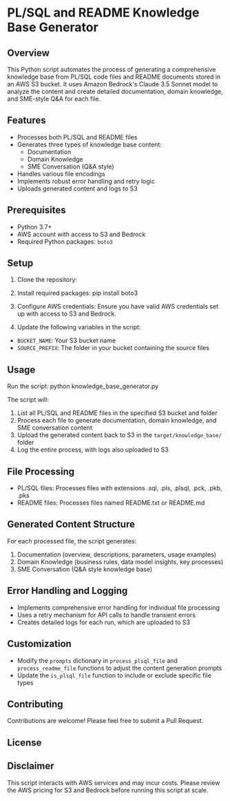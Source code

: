 # PL/SQL and README Knowledge Base Generator

## Overview

This Python script automates the process of generating a comprehensive knowledge base from PL/SQL code files and README documents stored in an AWS S3 bucket. It uses Amazon Bedrock's Claude 3.5 Sonnet model to analyze the content and create detailed documentation, domain knowledge, and SME-style Q&A for each file.

## Features

- Processes both PL/SQL and README files
- Generates three types of knowledge base content:
  - Documentation
  - Domain Knowledge
  - SME Conversation (Q&A style)
- Handles various file encodings
- Implements robust error handling and retry logic
- Uploads generated content and logs to S3

## Prerequisites

- Python 3.7+
- AWS account with access to S3 and Bedrock
- Required Python packages: `boto3`

## Setup

1. Clone the repository:


3. Install required packages:
   pip install boto3

4. Configure AWS credentials:
Ensure you have valid AWS credentials set up with access to S3 and Bedrock.

5. Update the following variables in the script:
- `BUCKET_NAME`: Your S3 bucket name
- `SOURCE_PREFIX`: The folder in your bucket containing the source files

## Usage

Run the script:
python knowledge_base_generator.py

The script will:
1. List all PL/SQL and README files in the specified S3 bucket and folder
2. Process each file to generate documentation, domain knowledge, and SME conversation content
3. Upload the generated content back to S3 in the `target/knowledge_base/` folder
4. Log the entire process, with logs also uploaded to S3

## File Processing

- PL/SQL files: Processes files with extensions .sql, .pls, .plsql, .pck, .pkb, .pks
- README files: Processes files named README.txt or README.md

## Generated Content Structure

For each processed file, the script generates:

1. Documentation (overview, descriptions, parameters, usage examples)
2. Domain Knowledge (business rules, data model insights, key processes)
3. SME Conversation (Q&A style knowledge base)

## Error Handling and Logging

- Implements comprehensive error handling for individual file processing
- Uses a retry mechanism for API calls to handle transient errors
- Creates detailed logs for each run, which are uploaded to S3

## Customization

- Modify the `prompts` dictionary in `process_plsql_file` and `process_readme_file` functions to adjust the content generation prompts
- Update the `is_plsql_file` function to include or exclude specific file types

## Contributing

Contributions are welcome! Please feel free to submit a Pull Request.

## License



## Disclaimer

This script interacts with AWS services and may incur costs. Please review the AWS pricing for S3 and Bedrock before running this script at scale.
